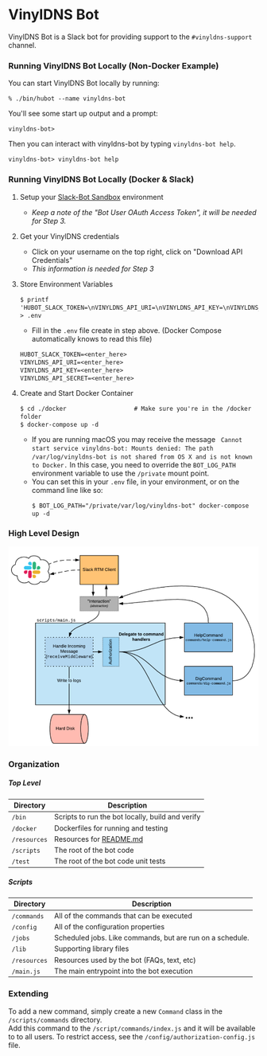# VinylDNS Bot

VinylDNS Bot is a Slack bot for providing support to the `#vinyldns-support` channel.

### Running VinylDNS Bot Locally (Non-Docker Example)

You can start VinylDNS Bot locally by running:

    % ./bin/hubot --name vinyldns-bot

You'll see some start up output and a prompt:

    vinyldns-bot>

Then you can interact with vinyldns-bot by typing `vinyldns-bot help`.

    vinyldns-bot> vinyldns-bot help

### Running VinylDNS Bot Locally (Docker & Slack)
1. Setup your [Slack-Bot Sandbox](https://github.com/vinyldns/vinyldns-bot/wiki) environment
    * _Keep a note of the "Bot User OAuth Access Token", it will be needed for Step 3._
1. Get your VinylDNS credentials
    * Click on your username on the top right, click on "Download API Credentials"
    * _This information is needed for Step 3_
1. Store Environment Variables
    ```shell script
    $ printf 'HUBOT_SLACK_TOKEN=\nVINYLDNS_API_URI=\nVINYLDNS_API_KEY=\nVINYLDNS_API_SECRET=' > .env
    ```
    * Fill in the `.env` file create in step above. (Docker Compose automatically knows to read this file)

    ```shell script
    HUBOT_SLACK_TOKEN=<enter_here> 
    VINYLDNS_API_URI=<enter_here> 
    VINYLDNS_API_KEY=<enter_here> 
    VINYLDNS_API_SECRET=<enter_here>
    ```

1. Create and Start Docker Container
    ```shell script
    $ cd ./docker                   # Make sure you're in the /docker folder
    $ docker-compose up -d
    ```
    * If you are running macOS you may receive the message ` Cannot start service vinyldns-bot: Mounts denied: The path /var/log/vinyldns-bot is not shared from OS X and is not known to Docker.`
    In this case, you need to override the `BOT_LOG_PATH` environment variable to use the `/private` mount point.
    * You can set this in your `.env` file, in your environment, or on the command line like so:
        ```shell script
        $ BOT_LOG_PATH="/private/var/log/vinyldns-bot" docker-compose up -d
        ```

### High Level Design
![High Level](resources/vinyldns-bot-high-level.png)

### Organization
##### Top Level
| Directory  | Description |
| ------------- | ------------- |
| `/bin` | Scripts to run the bot locally, build and verify  |
| `/docker`  | Dockerfiles for running and testing  |
| `/resources`  | Resources for [README.md](README.md)  |
| `/scripts`  | The root of the bot code  |
| `/test`  | The root of the bot code unit tests  |

##### Scripts
| Directory  | Description |
| ------------- | ------------- |
| `/commands` | All of the commands that can be executed  |
| `/config`  | All of the configuration properties  |
| `/jobs`  | Scheduled jobs.  Like commands, but are run on a schedule.  |
| `/lib`  | Supporting library files  |
| `/resources`  | Resources used by the bot (FAQs, text, etc)  |
| `/main.js`  | The main entrypoint into the bot execution  |

### Extending
To add a new command, simply create a new `Command` class in the `/scripts/commands` directory.  
Add this command to the `/script/commands/index.js` and it will be available to to all users.  To restrict access, see the `/config/authorization-config.js` file.
